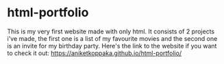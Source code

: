 # html-portfolio
This is my very first website made with only html. It consists of 2 projects i've made, the first one is a list of my favourite movies and the second one is an invite for my birthday party.
Here's the link to the website if you want to check it out: https://aniketkoppaka.github.io/html-portfolio/
